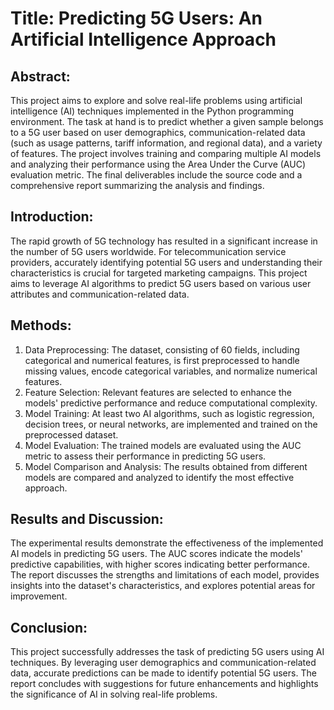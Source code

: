 # Title: Predicting 5G Users: An Artificial Intelligence Approach

## Abstract:

This project aims to explore and solve real-life problems using artificial intelligence (AI) techniques implemented in the Python programming environment. The task at hand is to predict whether a given sample belongs to a 5G user based on user demographics, communication-related data (such as usage patterns, tariff information, and regional data), and a variety of features. The project involves training and comparing multiple AI models and analyzing their performance using the Area Under the Curve (AUC) evaluation metric. The final deliverables include the source code and a comprehensive report summarizing the analysis and findings.

## Introduction:

The rapid growth of 5G technology has resulted in a significant increase in the number of 5G users worldwide. For telecommunication service providers, accurately identifying potential 5G users and understanding their characteristics is crucial for targeted marketing campaigns. This project aims to leverage AI algorithms to predict 5G users based on various user attributes and communication-related data.

## Methods:

1. Data Preprocessing: The dataset, consisting of 60 fields, including categorical and numerical features, is first preprocessed to handle missing values, encode categorical variables, and normalize numerical features.
2. Feature Selection: Relevant features are selected to enhance the models' predictive performance and reduce computational complexity.
3. Model Training: At least two AI algorithms, such as logistic regression, decision trees, or neural networks, are implemented and trained on the preprocessed dataset.
4. Model Evaluation: The trained models are evaluated using the AUC metric to assess their performance in predicting 5G users.
5. Model Comparison and Analysis: The results obtained from different models are compared and analyzed to identify the most effective approach.

## Results and Discussion:

The experimental results demonstrate the effectiveness of the implemented AI models in predicting 5G users. The AUC scores indicate the models' predictive capabilities, with higher scores indicating better performance. The report discusses the strengths and limitations of each model, provides insights into the dataset's characteristics, and explores potential areas for improvement.

## Conclusion:

This project successfully addresses the task of predicting 5G users using AI techniques. By leveraging user demographics and communication-related data, accurate predictions can be made to identify potential 5G users. The report concludes with suggestions for future enhancements and highlights the significance of AI in solving real-life problems.